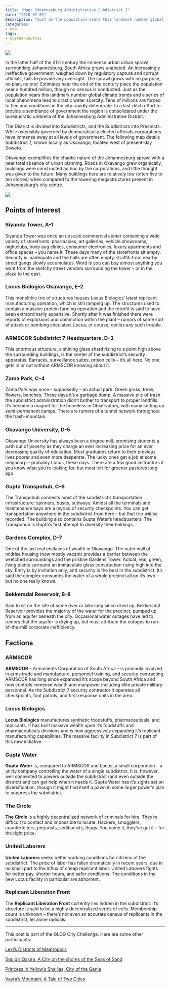 ```yaml
---
title: "Map: Johannesburg Administrative Subdistrict 7"
date: "2020-07-09"
description: "Just as the population nears this landmark number global climate trends and a series of local phenomena lead to drastic water scarcity. Tens of millions are forced to flee and conditions in the city rapidly deteriorate. In a last-ditch effort to provide a semblance of government the region is consolidated under the bureaucratic umbrella of the Johannesburg Administrative District."
categories:
- map
tags:
- system-neutral
---
```


![](https://madcartographer.files.wordpress.com/2020/06/seungjin-woo-bladerunner2049-dneg-itw-05b.jpg?w=1024)

In the latter half of the 21st century the immense urban urban sprawl surrounding Johannesburg, South Africa grows unabated. An increasingly ineffective government, weighed down by regulatory capture and corrupt officials, fails to provide any oversight. The sprawl grows with no purpose, no plan, no end. Estimates near the end of the century place the population near a hundred million, though no census is conducted. Just as the population nears this landmark number global climate trends and a series of local phenomena lead to drastic water scarcity. Tens of millions are forced to flee and conditions in the city rapidly deteriorate. In a last-ditch effort to provide a semblance of government the region is consolidated under the bureaucratic umbrella of the Johannesburg Administrative District.

The District is divided into Subdistricts, and the Subdistricts into Precincts. While ostensibly governed by democratically elected officials corporations have immense sway at all levels of government. The following map details Subdistrict 7, known locally as Okavango, located west of present-day Soweto.

Okavango exemplifies the chaotic nature of the Johannesburg sprawl with a near total absence of urban planning. Roads in Okavango grew organically, buildings were constructed ad hoc by the corporations, and little thought was given to the future. Many buildings here are relatively low (often five to ten stories) when compared to the towering megastructures present in Johannesburg’s city centre.

![](https://madcartographer.files.wordpress.com/2020/06/sub7okavango.png)

## Points of Interest

### Siyanda Tower, A-1

Siyanda Tower was once an upscale commercial center containing a wide variety of storefronts: pharmacies, art galleries, vehicle showrooms, nightclubs, body aug clinics, consumer electronics, luxury apartments and office spaces – you name it. These days many of the storefronts sit empty. Security is inadequate and the halls are often empty. Graffiti from nearby street gangs slowly accumulates. Word is you can buy almost anything you want from the sketchy street vendors surrounding the tower – or in the plaza to the east.

### Locus Biologics Okavango, E-2

This monolithic trio of structures houses Locus Biologics’ latest replicant manufacturing operation, which is still ramping up. The structures used to contain a massive protein farming operation and the retrofit is said to have been extraordinarily expensive. Shortly after it was finished there were reports of explosions and commotion within the plant – rumors of some sort of attack or bombing circulated. Locus, of course, denies any such trouble.

### ARMSCOR Subdistrict 7 Headquarters, D-3

This enormous structure, a shining glass shard rising to a point high above the surrounding buildings, is the center of the subdistrict’s security apparatus. Barracks, surveillance suites, prison cells – it’s all here. No one gets in or out without ARMSCOR knowing about it.

### Zama Park, C-4

Zama Park was once – supposedly – an actual park. Green grass, trees, flowers, benches. These days it’s a garbage dump. A massive pile of trash the subdistrict administration didn’t bother to transport to proper landfills. It’s become a magnet for the homeless in Observatory, with many setting up semi-permanent camps. There are rumors of a tunnel network throughout the trash-mountain.

### Okavango University, D-5

Okavango University has always been a degree mill, promising students a path out of poverty as they charge an ever increasing price for an ever decreasing quality of education. Most graduates return to their previous lives poorer and even more desperate. The lucky ones get a job at some megacorp – probably Locus, these days. There are a few good instructors if you know what you’re looking for, but most left for greener pastures long ago.

### Gupta Transpohub, C-6

The Transpohub connects most of the subdistrict’s transportation infrastructure: spinners, buses, subways. Amidst all the terminals and maintenance bays are a myriad of security checkpoints. You can get transportation anywhere in the subdistrict from here – but that trip _will_ be recorded. The building also contains Gupta Water’s headquarters. The Transpohub is Gupta’s first attempt to diversify their holdings.

### Gardens Complex, D-7

One of the last real enclaves of wealth in Okavango. The outer wall of midrise housing (now mostly vacant) provides a barrier between the wretched surroundings and the pristine Gardens Tower. Actual, real, green, _living_ plants surround an immaculate glass construction rising high into the sky. Entry is by invitation only, and security is the best in the subdistrict. It’s said the complex consumes the water of a whole precinct all on it’s own – but no one really knows.

### Bekkersdal Reservoir, B-8

Said to sit on the site of some river or lake long since dried up, Bekkersdal Reservoir provides the majority of the water for the precinct, pumped up from an aquifer beneath the city. Occasional water outages have led to rumors that the aquifer is drying up, but must attribute the outages to run-of-the-mill corporate inefficiency.

## Factions

### ARMSCOR

**ARMSCOR** – Armaments Corporation of South Africa – is primarily involved in arms trade and manufacture, personnel training, and security contracting. ARMSCOR has long since expanded it’s scope beyond South Africa and now controls immense wealth and manpower including elite private military personnel. As the Subdistrict 7 security contractor it operates all checkpoints, foot patrols, and first response units in the area.

### Locus Biologics

**Locus Biologics** manufactures synthetic foodstuffs, pharmaceuticals, and replicants. It has built massive wealth upon it’s foodstuffs and pharmaceuticals divisions and is now aggressively expanding it’s replicant manufacturing capabilities. The massive facility in Subdistrict 7 is part of this new initiative.

### Gupta Water

**Gupta Water** is, compared to ARMSCOR and Locus, a small corporation – a utility company controlling the water of a single subdistrict. It is, however, well connected to powers outside the subdistrict (and even outside the district) and can get help when it needs it. Gupta Water has it’s sights set on diversification, though it might find itself a pawn in some larger power’s plan to suppress the subdistrict.

### The Circle

**The Circle** is a highly decentralized network of criminals for hire. They’re difficult to contact and impossible to locate. Hackers, smugglers, counterfeiters, perjurists, seditionists, thugs. You name it, they’ve got it – for the right price.

### United Laborers

**United Laborers** seeks better working conditions for citizens of the subdistrict. The price of labor has fallen dramatically in recent years, due in no small part to the influx of cheap replicant labor. United Laborers fights for better pay, shorter hours, and safer conditions. The conditions in the new Locus facility in particular are abhorrent.

### Replicant Liberation Front

The **Replicant Liberation Front** currently lies hidden in the subdistrict. It’s structure is said to be a highly decentralized series of cells. Membership count is unknown – there’s not even an accurate census of replicants in the subdistrict, let alone radicals.

---

This post is part of the GLOG City Challenge. Here are some other participants:

[Lexi’s Districts of Meatropolis](https://crateredland.blogspot.com/2020/06/districts-of-meatropolis.html)

[Squig’s Qasira, A City on the shores of the Seas of Sand](https://caput-caprae.blogspot.com/2020/06/qasira-city-on-shores-of-seas-of-sand.html)

[Princess in Yellow’s Shalilas, City of the Genie](https://wordsforyellow.blogspot.com/2020/06/shalilas-city-of-genie.html)

[Vayra’s Mountain: A Tale of Two Cities](https://madqueenscourt.blogspot.com/2020/06/mountain-tale-of-two-citiesit-takes.html)